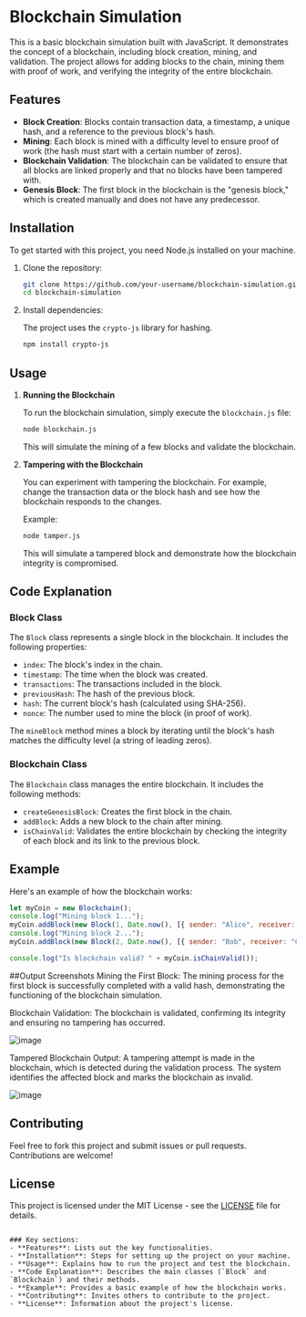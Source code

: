 # Blockchain Simulation

This is a basic blockchain simulation built with JavaScript. It demonstrates the concept of a blockchain, including block creation, mining, and validation. The project allows for adding blocks to the chain, mining them with proof of work, and verifying the integrity of the entire blockchain.

## Features

- **Block Creation**: Blocks contain transaction data, a timestamp, a unique hash, and a reference to the previous block's hash.
- **Mining**: Each block is mined with a difficulty level to ensure proof of work (the hash must start with a certain number of zeros).
- **Blockchain Validation**: The blockchain can be validated to ensure that all blocks are linked properly and that no blocks have been tampered with.
- **Genesis Block**: The first block in the blockchain is the "genesis block," which is created manually and does not have any predecessor.

## Installation

To get started with this project, you need Node.js installed on your machine.

1. Clone the repository:

   ```bash
   git clone https://github.com/your-username/blockchain-simulation.git
   cd blockchain-simulation
   ```

2. Install dependencies:

   The project uses the `crypto-js` library for hashing.

   ```bash
   npm install crypto-js
   ```

## Usage

1. **Running the Blockchain**

   To run the blockchain simulation, simply execute the `blockchain.js` file:

   ```bash
   node blockchain.js
   ```

   This will simulate the mining of a few blocks and validate the blockchain.

2. **Tampering with the Blockchain**

   You can experiment with tampering the blockchain. For example, change the transaction data or the block hash and see how the blockchain responds to the changes.

   Example:

   ```bash
   node tamper.js
   ```

   This will simulate a tampered block and demonstrate how the blockchain integrity is compromised.

## Code Explanation

### Block Class

The `Block` class represents a single block in the blockchain. It includes the following properties:

- `index`: The block's index in the chain.
- `timestamp`: The time when the block was created.
- `transactions`: The transactions included in the block.
- `previousHash`: The hash of the previous block.
- `hash`: The current block's hash (calculated using SHA-256).
- `nonce`: The number used to mine the block (in proof of work).

The `mineBlock` method mines a block by iterating until the block's hash matches the difficulty level (a string of leading zeros).

### Blockchain Class

The `Blockchain` class manages the entire blockchain. It includes the following methods:

- `createGenesisBlock`: Creates the first block in the chain.
- `addBlock`: Adds a new block to the chain after mining.
- `isChainValid`: Validates the entire blockchain by checking the integrity of each block and its link to the previous block.

## Example

Here's an example of how the blockchain works:

```javascript
let myCoin = new Blockchain();
console.log("Mining block 1...");
myCoin.addBlock(new Block(1, Date.now(), [{ sender: "Alice", receiver: "Bob", amount: 50 }]));
console.log("Mining block 2...");
myCoin.addBlock(new Block(2, Date.now(), [{ sender: "Bob", receiver: "Charlie", amount: 20 }]));

console.log("Is blockchain valid? " + myCoin.isChainValid());
```

##Output Screenshots
Mining the First Block:
The mining process for the first block is successfully completed with a valid hash, demonstrating the functioning of the blockchain simulation.

Blockchain Validation:
The blockchain is validated, confirming its integrity and ensuring no tampering has occurred.

![image](https://github.com/user-attachments/assets/99fb8ab1-a6f6-4b79-a3dd-7b3100d3beff)

Tampered Blockchain Output:
A tampering attempt is made in the blockchain, which is detected during the validation process. The system identifies the affected block and marks the blockchain as invalid.

![image](https://github.com/user-attachments/assets/108916b0-9aca-4b68-831c-afbf0fe0f58c)



## Contributing

Feel free to fork this project and submit issues or pull requests. Contributions are welcome!

## License

This project is licensed under the MIT License - see the [LICENSE](LICENSE) file for details.
```

### Key sections:
- **Features**: Lists out the key functionalities.
- **Installation**: Steps for setting up the project on your machine.
- **Usage**: Explains how to run the project and test the blockchain.
- **Code Explanation**: Describes the main classes (`Block` and `Blockchain`) and their methods.
- **Example**: Provides a basic example of how the blockchain works.
- **Contributing**: Invites others to contribute to the project.
- **License**: Information about the project's license.

